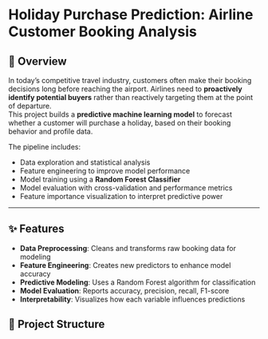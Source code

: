 # Holiday Purchase Prediction: Airline Customer Booking Analysis

## 📌 Overview
In today’s competitive travel industry, customers often make their booking decisions long before reaching the airport. Airlines need to **proactively identify potential buyers** rather than reactively targeting them at the point of departure.  
This project builds a **predictive machine learning model** to forecast whether a customer will purchase a holiday, based on their booking behavior and profile data.

The pipeline includes:
- Data exploration and statistical analysis
- Feature engineering to improve model performance
- Model training using a **Random Forest Classifier**
- Model evaluation with cross-validation and performance metrics
- Feature importance visualization to interpret predictive power

---

## ✨ Features
- **Data Preprocessing**: Cleans and transforms raw booking data for modeling
- **Feature Engineering**: Creates new predictors to enhance model accuracy
- **Predictive Modeling**: Uses a Random Forest algorithm for classification
- **Model Evaluation**: Reports accuracy, precision, recall, F1-score
- **Interpretability**: Visualizes how each variable influences predictions




## 📂 Project Structure
